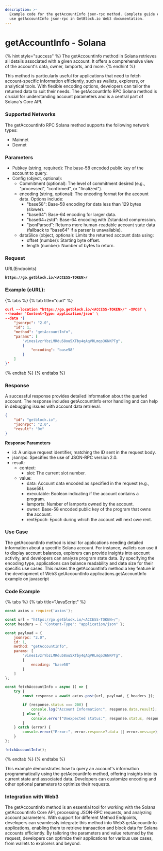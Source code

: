 ```yaml
---
description: >-
  Example code for the getAccountInfo json-rpc method. Сomplete guide on how to
  use getAccountInfo json-rpc in GetBlock.io Web3 documentation.
---
```


# getAccountInfo - Solana

{% hint style="success" %}
The getAccountInfo method in Solana retrieves all details associated with a given account. It offers a comprehensive view of the account's data, owner, lamports, and more.
{% endhint %}

This method is particularly useful for applications that need to fetch account-specific information efficiently, such as wallets, explorers, or analytical tools. With flexible encoding options, developers can tailor the returned data to suit their needs. The getAccountInfo RPC Solana method is crucial for understanding account parameters and is a central part of Solana's Core API.

### **Supported Networks**

The getAccountInfo RPC Solana method supports the following network types:

* Mainnet
* Devnet

### Parameters

* Pubkey (string, required): The base-58 encoded public key of the account to query.
* Config (object, optional):
  * Commitment (optional): The level of commitment desired (e.g., "processed", "confirmed", or "finalized").
  * encoding (string, optional): The encoding format for the account data. Options include:
    * "base58": Base-58 encoding for data less than 129 bytes (slower).
    * "base64": Base-64 encoding for larger data.
    * "base64+zstd": Base-64 encoding with Zstandard compression.
    * "jsonParsed": Returns more human-readable account state data (fallback to "base64" if a parser is unavailable).
  * dataSlice (object, optional): Limits the returned account data using:
    * offset (number): Starting byte offset.
    * length (number): Number of bytes to return.

### Request

URL(Endpoints)

<pre class="language-json" data-full-width="false"><code class="lang-json"><strong>https://go.getblock.io/&#x3C;ACCESS-TOKEN>/
</strong></code></pre>

### Example (cURL):

{% tabs %}
{% tab title="curl" %}
```json
curl --location "https://go.getblock.io/<ACCESS-TOKEN>/" -XPOST \
--header 'Content-Type: application/json' \
--data '{
    "jsonrpc": "2.0",
    "id": 1,
    "method": "getAccountInfo",
    "params": [
        "vines1vzrYbzLMRdu58ou5XTby4qAqVRLmqo36NKPTg",
        {
            "encoding": "base58"
        }
    ]
}'
```
{% endtab %}
{% endtabs %}

### Response

A successful response provides detailed information about the queried account. The response includes getAccountInfo error handling and can help in debugging issues with account data retrieval.

```json
{
    "id": "getblock.io",
    "jsonrpc": "2.0",
    "result": "0x"
}
```

**Response Parameters**

* id: A unique request identifier, matching the ID sent in the request body.
* jsonrpc: Specifies the use of JSON-RPC version 2.0.
* result:
  * context:
    * slot: The current slot number.
  * value:
    * data: Account data encoded as specified in the request (e.g., base58).
    * executable: Boolean indicating if the account contains a program.
    * lamports: Number of lamports owned by the account.
    * owner: Base-58 encoded public key of the program that owns the account.
    * rentEpoch: Epoch during which the account will next owe rent.

### Use Case

The getAccountInfo method is ideal for applications needing detailed information about a specific Solana account. For instance, wallets can use it to display account balances, explorers can provide insights into account activity, and developers can analyze program state data. By specifying the encoding type, applications can balance readability and data size for their specific use cases. This makes the getAccountInfo method a key feature in the development of Web3 getAccountInfo applications.getAccountInfo example on javascript

### Code Example

{% tabs %}
{% tab title="JavaScript" %}
```javascript
const axios = require('axios');

const url = "https://go.getblock.io/<ACCESS-TOKEN>/";
const headers = { "Content-Type": "application/json" };

const payload = {
    jsonrpc: "2.0",
    id: 1,  
    method: "getAccountInfo",
    params: [
        "vines1vzrYbzLMRdu58ou5XTby4qAqVRLmqo36NKPTg",
        {
            encoding: "base58"
        }
    ]
};

const fetchAccountInfo = async () => {
    try {
        const response = await axios.post(url, payload, { headers });

        if (response.status === 200) {
            console.log("Account Information:", response.data.result);
        } else {
            console.error("Unexpected status:", response.status, response.statusText);
        }
    } catch (error) {
        console.error("Error:", error.response?.data || error.message);
    }
};

fetchAccountInfo();

```
{% endtab %}
{% endtabs %}

This example demonstrates how to query an account's information programmatically using the getAccountInfo method, offering insights into its current state and associated data. Developers can customize encoding and other optional parameters to optimize their requests.

### Integration with Web3

The getAccountInfo method is an essential tool for working with the Solana getAccountInfo Core API, processing JSON-RPC requests, and analyzing account parameters. With support for different Method Endpoints, developers can seamlessly integrate this method into Web3 getAccountInfo applications, enabling them to retrieve transaction and block data for Solana accounts efficiently. By tailoring the parameters and value returned by the request, developers can optimize their applications for various use cases, from wallets to explorers and beyond.



